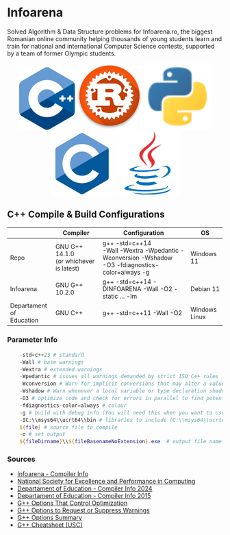 # Infoarena

Solved Algorithm & Data Structure problems for Infoarena.ro, the biggest Romanian online community helping thousands of young students learn and train for national and international Computer Science contests, supported by a team of former Olympic students.

<div style="text-align:center"> <img src="Docs/Images/Cpp_logo.svg" alt="C++" width="130"/> <img src="Docs/Images/Rust_logo.png" alt="Rust" width="154"/> <img src="Docs/Images/Python_logo.svg" alt="Python" width="156"/> <img src="Docs/Images/C_logo.svg" alt="C" width="148"/> <img src="Docs/Images/Java_logo.svg" alt="Java" width="150"/> </div>

<!-- https://github.com/isocpp/logos -->

## C++ Compile & Build Configurations

|                              | Compiler                                   | Configuration                                                                                          | OS               |
|------------------------------|--------------------------------------------|--------------------------------------------------------------------------------------------------------|------------------|
| Repo                         | GNU G++ 14.1.0<br>(or whichever is latest) | g++ -std=c++14 <br>-Wall -Wextra -Wpedantic -Wconversion -Wshadow<br>-O3 -fdiagnostics-color=always -g | Windows 11       |
| Infoarena                    | GNU G++ 10.2.0                             | g++ -std=c++14 -DINFOARENA -Wall -O2 -static … -lm                                                     | Debian 11        |
| Departament of<br> Education | GNU C++                                    | g++ -std=c++11 -Wall -O2                                                                               | Windows<br>Linux |

### Parameter Info
``` powershell
    -std=c++23 # standard
    -Wall # base warnings
    -Wextra # extended warnings
    -Wpedantic # issues all warnings demanded by strict ISO C++ rules
    -Wconversion # Warn for implicit conversions that may alter a value
    -Wshadow # Warn whenever a local variable or type declaration shadows another variable, parameter, type, class member (in C++), or instance variable (in Objective-C) or whenever a built-in function is shadowed. Variable shadowing occurs when a variable declared within an inner scope has the same name as a variable declared in an outer scope. This causes the inner variable to “shadow” the outer one, making the outer variable temporarily inaccessible within that inner scope.
    -O3 # optimize code and check for errors in parallel to find potential bugs
    -fdiagnostics-color=always # colour
    -g # build with debug info (You will need this when you want to use gdb or valgrind)
    -IC:\\msys64\\ucrt64\\bin # libraries to include (C:\\msys64\\ucrt64\\bin) (can be repeated)
    ${file} # source file to compile
    -o # set output
    ${fileDirname}\\${fileBasenameNoExtension}.exe  # output file name and location
```

### Sources

* [Infoarena - Compiler Info](https://www.infoarena.ro/documentatie/evaluator)
* [National
Society for Excellence and Performance in Computing](https://sepi.ro/page/oni2024regulament)
* [Departament of
Education - Compiler Info 2024](https://www.edu.ro/sites/default/files/_fi%C8%99iere/Minister/2024/olimpiade_concursuri_24/regulamente_olimpiade/Regulament_ONI_2024.pdf)
* [Departament of
Education - Compiler Info 2015](https://olimpiada.info/oji2015/precizari2015.pdf)
* [G++ Options That Control Optimization](https://gcc.gnu.org/onlinedocs/gcc/Optimize-Options.html)
* [G++ Options to Request or Suppress Warnings](https://gcc.gnu.org/onlinedocs/gcc/Warning-Options.html#index-Wshadow)
* [G++ Options Summary](https://gcc.gnu.org/onlinedocs/gcc/Option-Summary.html)
* [G++ Cheatsheet (USC)](https://bytes.usc.edu/cs104/wiki/gcc#:~:text=You%20can%20use%20the%20%2DO2,std%3Dc%2B%2B17%20main.)
